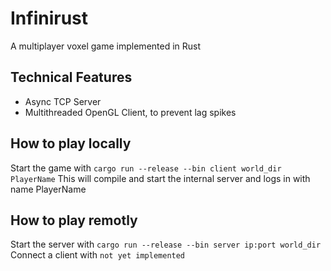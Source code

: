 # Infinirust
A multiplayer voxel game implemented in Rust
## Technical Features
- Async TCP Server
- Multithreaded OpenGL Client, to prevent lag spikes
## How to play locally
Start the game with `cargo run --release --bin client world_dir PlayerName`
This will compile and start the internal server and logs in with name PlayerName
## How to play remotly
Start the server with `cargo run --release --bin server ip:port world_dir`
Connect a client with `not yet implemented`